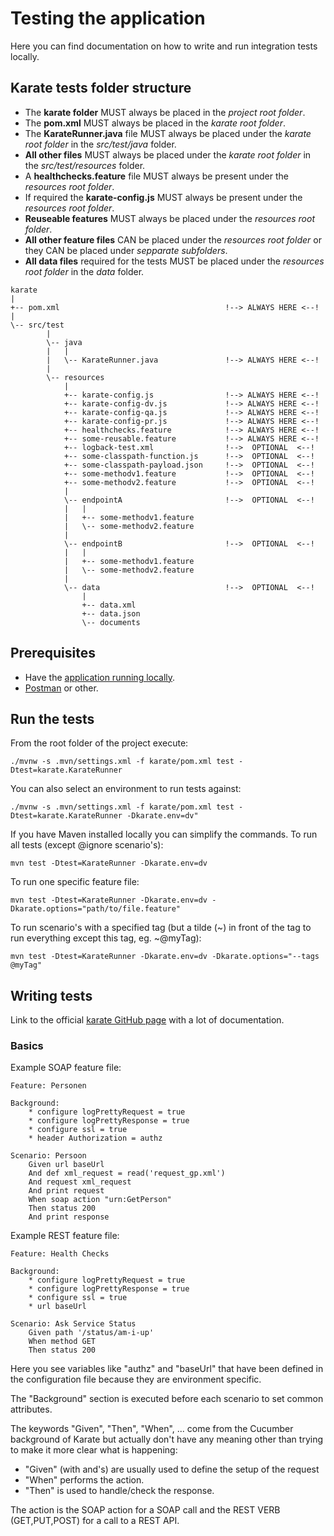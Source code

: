 # Testing the application #

Here you can find documentation on how to write and run integration tests locally. 

## Karate tests folder structure ##

* The **karate folder** MUST always be placed in the *project root folder*.  
* The **pom.xml** MUST always be placed in the *karate root folder*. 
* The **KarateRunner.java** file MUST always be placed under the *karate root folder* in the *src/test/java* folder.
* **All other files** MUST always be placed under the *karate root folder* in the *src/test/resources* folder. 
* A **healthchecks.feature** file MUST always be present under the *resources root folder*. 
* If required the **karate-config.js** MUST always be present under the *resources root folder*. 
* **Reuseable features** MUST always be placed under the *resources root folder*.
* **All other feature files** CAN be placed under the *resources root folder* or they CAN be placed under *sepparate subfolders*.
* **All data files** required for the tests MUST be placed under the *resources root folder* in the *data* folder. 

```
karate
|
+-- pom.xml									    !--> ALWAYS HERE <--!
|
\--	src/test
		|
		\-- java
		|	|
		|	\-- KarateRunner.java 			    !--> ALWAYS HERE <--!
		|
		\-- resources
			|
			+-- karate-config.js			    !--> ALWAYS HERE <--!
            +-- karate-config-dv.js			    !--> ALWAYS HERE <--!
            +-- karate-config-qa.js			    !--> ALWAYS HERE <--!
            +-- karate-config-pr.js			    !--> ALWAYS HERE <--!
			+-- healthchecks.feature 		    !--> ALWAYS HERE <--!
			+-- some-reusable.feature		    !--> ALWAYS HERE <--!
			+-- logback-test.xml                !-->  OPTIONAL	<--!
			+-- some-classpath-function.js      !-->  OPTIONAL	<--!
			+-- some-classpath-payload.json     !-->  OPTIONAL	<--!
			+-- some-methodv1.feature           !-->  OPTIONAL	<--!
			+-- some-methodv2.feature           !-->  OPTIONAL	<--!
			|
			\--	endpointA					    !-->  OPTIONAL	<--!
			|	|
			|	+--	some-methodv1.feature
			|	\-- some-methodv2.feature
			|
			\-- endpointB					    !-->  OPTIONAL	<--!
			|	|
			|	+--	some-methodv1.feature
			|	\-- some-methodv2.feature
			|
			\-- data                            !-->  OPTIONAL	<--!
				|
				+-- data.xml
				+-- data.json
				\-- documents
```

## Prerequisites ##

* Have the [application running locally](../dev-utils/README.md).
* [Postman](https://www.getpostman.com/) or other.

## Run the tests ##

From the root folder of the project execute: 
```
./mvnw -s .mvn/settings.xml -f karate/pom.xml test -Dtest=karate.KarateRunner 
```
You can also select an environment to run tests against:
```
./mvnw -s .mvn/settings.xml -f karate/pom.xml test -Dtest=karate.KarateRunner -Dkarate.env=dv"
```
If you have Maven installed locally you can simplify the commands.
To run all tests (except @ignore scenario's):
```
mvn test -Dtest=KarateRunner -Dkarate.env=dv
```
To run one specific feature file:
```
mvn test -Dtest=KarateRunner -Dkarate.env=dv -Dkarate.options="path/to/file.feature"
```
To run scenario's with a specified tag (but a tilde (~) in front of the tag to run everything except this tag, eg. ~@myTag):
```
mvn test -Dtest=KarateRunner -Dkarate.env=dv -Dkarate.options="--tags @myTag"
```
## Writing tests ##
Link to the official [karate GitHub page](https://intuit.github.io/karate/) with a lot of documentation. 

### Basics ###

Example SOAP feature file:
```
Feature: Personen

Background:
	* configure logPrettyRequest = true
	* configure logPrettyResponse = true
	* configure ssl = true
	* header Authorization = authz

Scenario: Persoon
	Given url baseUrl
	And def xml_request = read('request_gp.xml')
	And request xml_request
	And print request
	When soap action "urn:GetPerson"
	Then status 200
	And print response
```
Example REST feature file:
```
Feature: Health Checks

Background:
	* configure logPrettyRequest = true
	* configure logPrettyResponse = true
	* configure ssl = true
	* url baseUrl

Scenario: Ask Service Status
	Given path '/status/am-i-up'
	When method GET
	Then status 200
```
Here you see variables like "authz" and "baseUrl" that have been defined in the configuration file because they are environment specific.

The "Background" section is executed before each scenario to set common attributes.

The keywords "Given", "Then", "When", ... come from the Cucumber background of Karate but actually don't have any meaning other than trying to make it more clear what is happening:
* "Given" (with and's) are usually used to define the setup of the request
* "When" performs the action.
* "Then" is used to handle/check the response.

The action is the SOAP action for a SOAP call and the REST VERB (GET,PUT,POST) for a call to a REST API.
